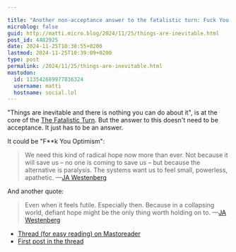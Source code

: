 ```yaml
---

title: "Another non-acceptance answer to the fatalistic turn: Fuck You Optimism"
microblog: false
guid: http://matti.micro.blog/2024/11/25/things-are-inevitable.html
post_id: 4482925
date: 2024-11-25T10:38:55+0200
lastmod: 2024-11-25T10:39:09+0200
type: post
permalink: /2024/11/25/things-are-inevitable.html
mastodon:
  id: 113542689977836324
  username: matti
  hostname: social.lol
---
```

"Things are inevitable and there is nothing you can do about it", is at the core of the [The Fatalistic Turn](https://blog.martin-haehnel.de/2024/05/31/hub-the-fatalistic.html). But the answer to this doesn't need to be acceptance. It just has to be an answer.

It could be "F**k You Optimism":

>We need this kind of radical hope now more than ever. Not because it will save us – no one is coming to save us – but because the alternative is paralysis. The systems want us to feel small, powerless, apathetic.
—[JA Westenberg](https://mastodon.social/@Daojoan/113540448146134959)

And another quote:

>Even when it feels futile. Especially then. Because in a collapsing world, defiant hope might be the only thing worth holding on to.
—[JA Westenberg](https://mastodon.social/@Daojoan/113540448190420741)

- [Thread (for easy reading) on Mastoreader](https://mastoreader.io/?url=https%3A%2F%2Fmastodon.social%2F%40Daojoan%2F113540447906749333)
- [First post in the thread](https://mastodon.social/@Daojoan/113540447906749333)
